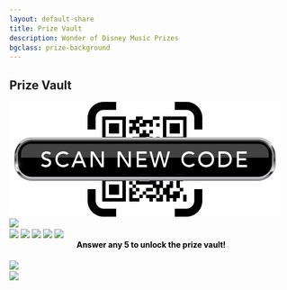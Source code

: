 ```yaml
---
layout: default-share
title: Prize Vault
description: Wonder of Disney Music Prizes
bgclass: prize-background
---
```

<section class="vault-header">
    <h1>Prize Vault</h1>
    <section class="scan-new-code">
        <img src="/assets/images/scan-new-code.png">
    </section>
</section>
<section class="prizes">
    <section class="vault-lock">
        <img id="lock_icon" src="../assets/images/lock-icon-off.png">
    </section>
    <section class="progress-bar">
        <img id="p1" src="../assets/images/mickey-icon-off.png">
        <img id="p2" src="../assets/images/mickey-icon-off.png">
        <img id="p3" src="../assets/images/mickey-icon-off.png">
        <img id="p4" src="../assets/images/mickey-icon-off.png">
        <img id="p5" src="../assets/images/key-icon-off.png">
    </section>
    <p style="color:black;text-align:center; margin:0;margin-bottom:20px;"><b>Answer any 5 to unlock the prize vault!</b></p>
    <div class="prizes-wrapper" id="prize_vault_display">
        <img class="prize-display" src="../assets/images/prizes-display.png">
    </div>
</section>

<section class="platinum-logo">
    <img src="../assets/images/platinum-logo.png">
</section>